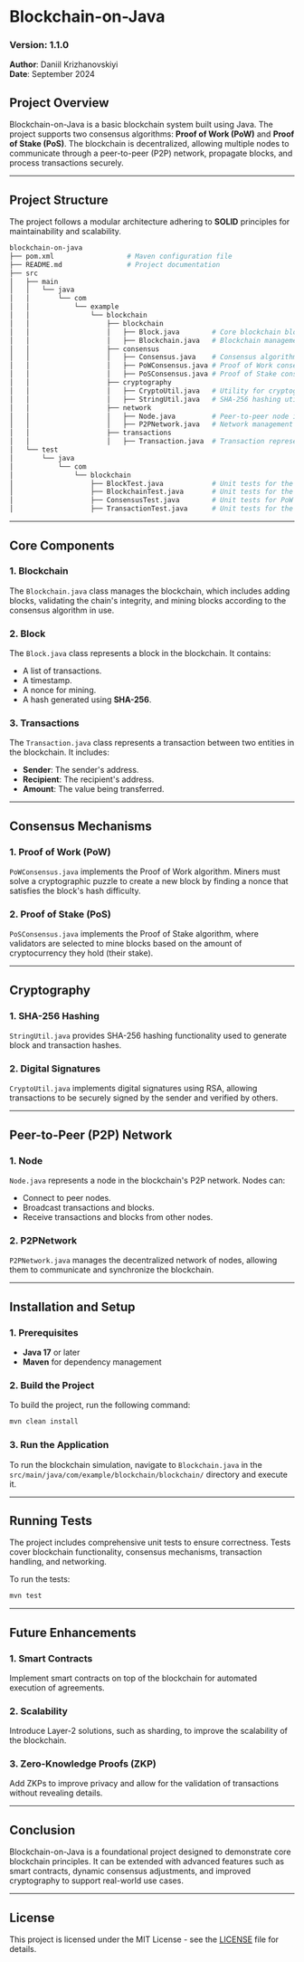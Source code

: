 # Blockchain-on-Java

### Version: 1.1.0  
**Author**: Daniil Krizhanovskiyi  
**Date**: September 2024  

## Project Overview

Blockchain-on-Java is a basic blockchain system built using Java. The project supports two consensus algorithms: **Proof of Work (PoW)** and **Proof of Stake (PoS)**. The blockchain is decentralized, allowing multiple nodes to communicate through a peer-to-peer (P2P) network, propagate blocks, and process transactions securely.

---

## Project Structure

The project follows a modular architecture adhering to **SOLID** principles for maintainability and scalability.

```bash
blockchain-on-java
├── pom.xml                  # Maven configuration file
├── README.md                # Project documentation
├── src
│   ├── main
│   │   └── java
│   │       └── com
│   │           └── example
│   │               └── blockchain
│   │                   ├── blockchain
│   │                   │   ├── Block.java        # Core blockchain block class
│   │                   │   ├── Blockchain.java   # Blockchain management class
│   │                   ├── consensus
│   │                   │   ├── Consensus.java    # Consensus algorithm interface
│   │                   │   ├── PoWConsensus.java # Proof of Work consensus implementation
│   │                   │   ├── PoSConsensus.java # Proof of Stake consensus implementation
│   │                   ├── cryptography
│   │                   │   ├── CryptoUtil.java   # Utility for cryptographic functions (signing, hashing)
│   │                   │   ├── StringUtil.java   # SHA-256 hashing utility
│   │                   ├── network
│   │                   │   ├── Node.java         # Peer-to-peer node implementation
│   │                   │   ├── P2PNetwork.java   # Network management for nodes
│   │                   ├── transactions
│   │                   │   ├── Transaction.java  # Transaction representation
│   └── test
│       └── java
│           └── com
│               └── blockchain
│                   ├── BlockTest.java            # Unit tests for the Block class
│                   ├── BlockchainTest.java       # Unit tests for the Blockchain class
│                   ├── ConsensusTest.java        # Unit tests for PoW and PoS consensus mechanisms
│                   ├── TransactionTest.java      # Unit tests for the Transaction class
```

---

## Core Components

### 1. **Blockchain**
The `Blockchain.java` class manages the blockchain, which includes adding blocks, validating the chain's integrity, and mining blocks according to the consensus algorithm in use.

### 2. **Block**
The `Block.java` class represents a block in the blockchain. It contains:
- A list of transactions.
- A timestamp.
- A nonce for mining.
- A hash generated using **SHA-256**.

### 3. **Transactions**
The `Transaction.java` class represents a transaction between two entities in the blockchain. It includes:
- **Sender**: The sender's address.
- **Recipient**: The recipient's address.
- **Amount**: The value being transferred.

---

## Consensus Mechanisms

### 1. **Proof of Work (PoW)**
`PoWConsensus.java` implements the Proof of Work algorithm. Miners must solve a cryptographic puzzle to create a new block by finding a nonce that satisfies the block's hash difficulty.

### 2. **Proof of Stake (PoS)**
`PoSConsensus.java` implements the Proof of Stake algorithm, where validators are selected to mine blocks based on the amount of cryptocurrency they hold (their stake).

---

## Cryptography

### 1. **SHA-256 Hashing**
`StringUtil.java` provides SHA-256 hashing functionality used to generate block and transaction hashes.

### 2. **Digital Signatures**
`CryptoUtil.java` implements digital signatures using RSA, allowing transactions to be securely signed by the sender and verified by others.

---

## Peer-to-Peer (P2P) Network

### 1. **Node**
`Node.java` represents a node in the blockchain's P2P network. Nodes can:
- Connect to peer nodes.
- Broadcast transactions and blocks.
- Receive transactions and blocks from other nodes.

### 2. **P2PNetwork**
`P2PNetwork.java` manages the decentralized network of nodes, allowing them to communicate and synchronize the blockchain.

---

## Installation and Setup

### 1. **Prerequisites**
- **Java 17** or later
- **Maven** for dependency management

### 2. **Build the Project**
To build the project, run the following command:
```bash
mvn clean install
```

### 3. **Run the Application**
To run the blockchain simulation, navigate to `Blockchain.java` in the `src/main/java/com/example/blockchain/blockchain/` directory and execute it.

---

## Running Tests

The project includes comprehensive unit tests to ensure correctness. Tests cover blockchain functionality, consensus mechanisms, transaction handling, and networking.

To run the tests:
```bash
mvn test
```

---

## Future Enhancements

### 1. **Smart Contracts**
Implement smart contracts on top of the blockchain for automated execution of agreements.

### 2. **Scalability**
Introduce Layer-2 solutions, such as sharding, to improve the scalability of the blockchain.

### 3. **Zero-Knowledge Proofs (ZKP)**
Add ZKPs to improve privacy and allow for the validation of transactions without revealing details.

---

## Conclusion

Blockchain-on-Java is a foundational project designed to demonstrate core blockchain principles. It can be extended with advanced features such as smart contracts, dynamic consensus adjustments, and improved cryptography to support real-world use cases.

---

## License

This project is licensed under the MIT License - see the [LICENSE](LICENSE) file for details.


